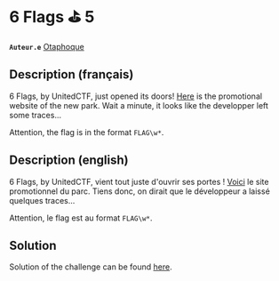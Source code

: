 # 6 Flags ⛳️ 5

**`Auteur.e`** [Otaphoque](https://github.com/Otaphoque)

## Description (français)

6 Flags, by UnitedCTF, just opened its doors! [Here](../Website/templates/index.html) is the promotional website of the new park. Wait a minute, it looks like the developper left some traces...

Attention, the flag is in the format `FLAG\w*`.

## Description (english)

6 Flags, by UnitedCTF, vient tout juste d'ouvrir ses portes ! [Voici](../Website/templates/index.html) le site promotionnel du parc. Tiens donc, on dirait que le développeur a laissé quelques traces...

Attention, le flag est au format `FLAG\w*`.

## Solution

Solution of the challenge can be found [here](solution/).
